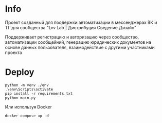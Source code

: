 # Info

Проект созданный для поодержки автоматизации в мессенджерах ВК и ТГ для сообщества "Lvv Lab | Дистрибуция Сведение Дизайн"

Поддерживает регистрацию и авторизацию через сообщество, автоматизации сообщейний, генерацию юридических документов на основе данных пользователя, взаимодействие с другими участниками проекта

# Deploy

```
python -m venv ./env
.\env\Scripts\activate
pip install -r requirements.txt
python main.py
```

Или используя Docker

```
docker-compose up -d
```
